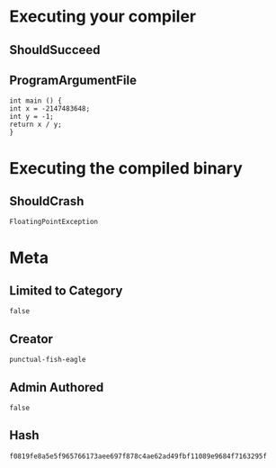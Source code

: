 # Executing your compiler

## ShouldSucceed

## ProgramArgumentFile

```
int main () {
int x = -2147483648;
int y = -1;
return x / y;
}
```

# Executing the compiled binary

## ShouldCrash

```
FloatingPointException
```

# Meta

## Limited to Category

```
false
```

## Creator

```
punctual-fish-eagle
```

## Admin Authored

```
false
```

## Hash

```
f0819fe8a5e5f965766173aee697f878c4ae62ad49fbf11089e9684f7163295f
```
